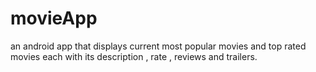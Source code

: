# movieApp
an android app that displays current most popular movies and top rated movies each with its description , rate , reviews and trailers.
